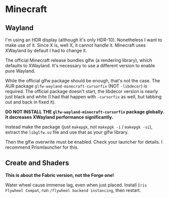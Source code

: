 # Minecraft

## Wayland

I'm using an HDR display (although it's only HDR-10). Nonetheless I want to make use of it. Since X is, well X, it cannot handle it. Minecraft uses XWayland by default I had to change it.

The official Minecraft release bundles glfw (a rendering library), which defaults to XWayland. It's necessary to use a different version to enable pure Wayland.

While the official glfw package should be enough, that's not the case. The AUR package `glfw-wayland-minecraft-cursorfix` (NOT `-libdecor`) is required. The official package doesn't start, the libdecor version is nearly just black and white (I had that happen with `-cursorfix` as well, but tabbing out and back in fixed it).

**DO NOT INSTALL THE `glfw-wayland-minecraft-cursorfix` package globally. It decreases XWayland performance significantly.**

Instead make the package (just `makepgk`, not `makepgk -i` / `makepgk -si`), extract the `libglfw.so` file and use that as your glfw library.

Then the glfw overwrite must be enabled. Check your launcher for details. I recommend Prismlauncher for this.

## Create and Shaders

**This is about the Fabric version, not the Forge one!**

Water wheel cause immense lag, even when just placed. Install `Iris Flywheel Compat`, run `/flywheel backend instancing`, then restart.

